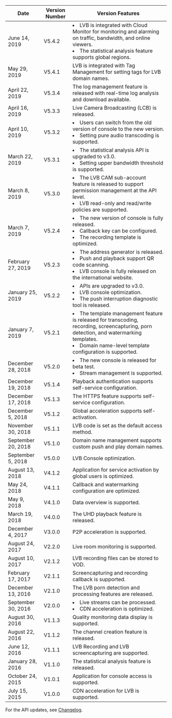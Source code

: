 Date |	Version Number |	Version Features |
----------------|-----------|--------------
June 14, 2019 | V5.4.2 | <li>LVB is integrated with Cloud Monitor for monitoring and alarming on traffic, bandwidth, and online viewers. <li>The statistical analysis feature supports global regions.
May 29, 2019 | V5.4.1 | LVB is integrated with Tag Management for setting tags for LVB domain names.
April 22, 2019	| V5.3.4	|	The log management feature is released with real-time log analysis and download available.
April 16, 2019	| V5.3.3	|	Live Camera Broadcasting (LCB) is released.
April 10, 2019| V5.3.2|<li>Users can switch from the old version of console  to the new version. <li>Setting pure audio transcoding is supported.
March 22, 2019	| V5.3.1	|	<li>The statistical analysis API is upgraded to v3.0. <li>Setting upper bandwidth threshold is supported.
March 8, 2019	| V5.3.0	|	<li>The LVB CAM sub-account feature is released to support permission management at the API level. <li>LVB read-only and read/write policies are supported.
March 7, 2019	| V5.2.4	|	<li>The new version of console is fully released. <li>Callback key can be configured. <li>The recording template is optimized.
February 27, 2019| V5.2.3|<li>The address generator is released. <li>Push and playback support QR code scanning. <li>LVB console is fully released on the international website.
January 25, 2019| V5.2.2|<li>APIs are upgraded to v3.0. <li>LVB console optimization. <li>The push interruption diagnostic tool is released.
January 7, 2019	| V5.2.1	|	<li>The template management feature is released for transcoding, recording, screencapturing, porn detection, and watermarking templates. <li>Domain name-level template configuration is supported.
December 28, 2018	| V5.2.0	|	<li>The new console is released for beta test. <li>Stream management is supported.
December 19, 2018| V5.1.4|Playback authentication supports self-service configuration.
December 17, 2018| V5.1.3|The HTTPS feature supports self-service configuration.
December 5, 2018| V5.1.2|Global acceleration supports self-activation.
November 30, 2018	| V5.1.1	|	LVB code is set as the default access method.
September 20, 2018	| V5.1.0	|	Domain name management supports custom push and play domain names.
September 5, 2018| V5.0.0|LVB Console optimization.
August 13, 2018	| V4.1.2	|	Application for service activation by global users is optimized.
May 24, 2018	| V4.1.1	|	Callback and watermarking configuration are optimized.
May 9, 2018	| V4.1.0	|	Data overview is supported.
March 19, 2018	| V4.0.0	|	The UHD playback feature is released.
December 4, 2017	| V3.0.0	|	P2P acceleration is supported.
August 24, 2017	| V2.2.0	|	Live room monitoring is supported.
August 10, 2017	| V2.1.2	|	LVB recording files can be stored to VOD.
February 17, 2017	| V2.1.1	|	Screencapturing and recording callback is supported.
December 13, 2016	| V2.1.0	|	The LVB porn detection and processing features are released.
September 30, 2016	| V2.0.0	|	<li>Live streams can be processed. <li>CDN acceleration is optimized.
August 30, 2016	| V1.1.3	|	Quality monitoring data display is supported.
August 22, 2016	| V1.1.2	|	The channel creation feature is released.
June 12, 2016	| V1.1.1	|	LVB Recording and LVB screencapturing are supported.
January 28, 2016	| V1.1.0	|	The statistical analysis feature is released.
October 24, 2015	| V1.0.1	|	Application for console access is supported.
July 15, 2015	| V1.0.0	|	CDN acceleration for LVB is supported.

For the API updates, see [Changelog](https://cloud.tencent.com/document/product/267/20462). 
